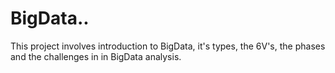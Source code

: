 # BigData..
This project involves introduction to BigData, it's types, the 6V's, the phases and the challenges in in BigData analysis. 
